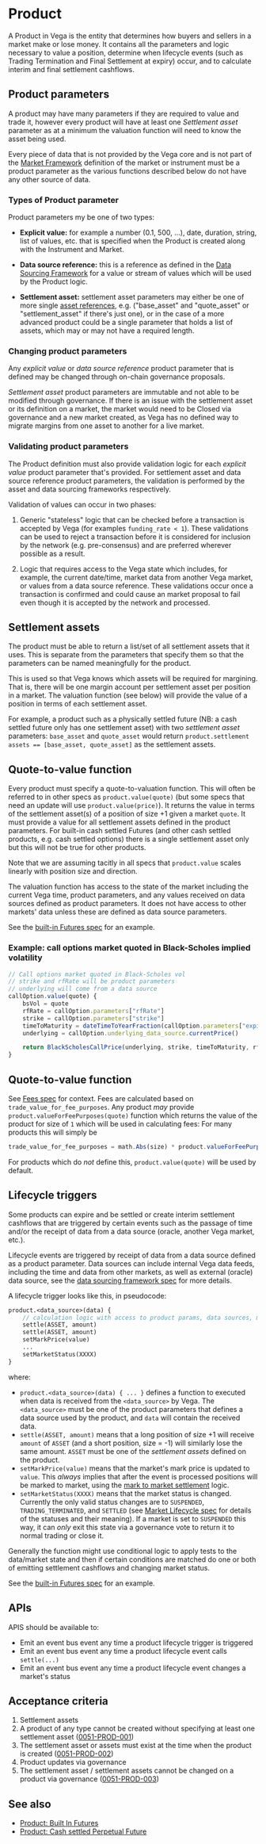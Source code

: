 # Product

A Product in Vega is the entity that determines how buyers and sellers in a market make or lose money. It contains all the parameters and logic necessary to value a position, determine when lifecycle events (such as Trading Termination and Final Settlement at expiry) occur, and to calculate interim and final settlement cashflows.

## Product parameters

A product may have many parameters if they are required to value and trade it, however every product will have at least one *Settlement asset* parameter as at a minimum the valuation function will need to know the asset being used.

Every piece of data that is not provided by the Vega core and is not part of the [Market Framework](./0001-MKTF-market_framework.md) definition of the market or instrument must be a product parameter as the various functions described below do not have any other source of data.

### Types of Product parameter

Product parameters my be one of two types:

* **Explicit value:** for example a number (0.1, 500, ...), date, duration, string, list of values, etc. that is specified when the Product is created along with the Instrument and Market.

* **Data source reference:** this is a reference as defined in the [Data Sourcing Framework](./0045-DSRC-data_sourcing.md) for a value or stream of values which will be used by the Product logic.

* **Settlement asset:** settlement asset parameters may either be one of more single [asset references](./0040-ASSF-asset_framework.md), e.g. ("base_asset" and "quote_asset" or "settlement_asset" if there's just one), or in the case of a more advanced product could be a single parameter that holds a list of assets, which may or may not have a required length.

### Changing product parameters

Any *explicit value* or *data source reference* product parameter that is defined may be changed through on-chain governance proposals.

*Settlement asset* product parameters are immutable and not able to be modified through governance. If there is an issue with the settlement asset or its definition on a market, the market would need to be Closed via governance and a new market created, as Vega has no defined way to migrate margins from one asset to another for a live market.

### Validating product parameters

The Product definition must also provide validation logic for each *explicit value* product parameter that's provided. For settlement asset and data source reference product parameters, the validation is performed by the asset and data sourcing frameworks respectively.

Validation of values can occur in two phases:

1. Generic "stateless" logic that can be checked before a transaction is accepted by Vega (for examples `funding_rate < 1`). These validations can be used to reject a transaction before it is considered for inclusion by the network (e.g. pre-consensus) and are preferred wherever possible as a result.

1. Logic that requires access to the Vega state which includes, for example, the current date/time, market data from another Vega market, or values from a data source reference. These validations occur once a transaction is confirmed and could cause an market proposal to fail even though it is accepted by the network and processed.

## Settlement assets

The product must be able to return a list/set of all settlement assets that it uses. This is separate from the parameters that specify them so that the parameters can be named meaningfully for the product.

This is used so that Vega knows which assets will be required for margining. That is, there will be one margin account per settlement asset per position in a market. The valuation function (see below) will provide the value of a position in terms of each settlement asset.

For example, a product such as a physically settled future (NB: a cash settled future only has one settlement asset) with two *settlement asset* parameters: `base_asset` and `quote_asset` would return `product.settlement assets == [base_asset, quote_asset]` as the settlement assets.

## Quote-to-value function

Every product must specify a quote-to-valuation function. This will often be referred to in other specs as `product.value(quote)` (but some specs that need an update will use `product.value(price)`). It returns the value in terms of the settlement asset(s) of a position of size +1 given a market `quote`. It must provide a value for all settlement assets defined in the product parameters. For built-in cash settled Futures (and other cash settled products, e.g. cash settled options) there is a single settlement asset only but this will not be true for other products.

Note that we are assuming tacitly in all specs that `product.value` scales linearly with position size and direction.

The valuation function has access to the state of the market including the current Vega time, product parameters, and any values received on data sources defined as product parameters. It does not have access to other markets' data unless these are defined as data source parameters.

See the [built-in Futures spec](./0016-PFUT-product_builtin_future.md) for an example.

### Example: call options market quoted in Black-Scholes implied volatility

```javascript
// Call options market quoted in Black-Scholes vol
// strike and rfRate will be product parameters
// underlying will come from a data source
callOption.value(quote) {
	bsVol = quote
	rfRate = callOption.parameters["rfRate"]
	strike = callOption.parameters["strike"]
	timeToMaturity = dateTimeToYearFraction(callOption.parameters["expiryTime"] - vegaTime)
	underlying = callOption.underlying_data_source.currentPrice()

	return BlackScholesCallPrice(underlying, strike, timeToMaturity, rfRate, bsVol)
}
```

## Quote-to-value function

See [Fees spec](./0029-FEES-fees.md) for context. Fees are calculated based on `trade_value_for_fee_purposes`. Any product *may* provide `product.valueForFeePurposes(quote)` function which returns the value of the product for size of `1` which will be used in calculating fees:
For many products this will simply be

```javascript
trade_value_for_fee_purposes = math.Abs(size) * product.valueForFeePurposes(quote)
```

For products which do *not* define this, `product.value(quote)` will be used by default.

## Lifecycle triggers

Some products can expire and be settled or create interim settlement cashflows that are triggered by certain events such as the passage of time and/or the receipt of data from a data source (oracle, another Vega market, etc.).

Lifecycle events are triggered by receipt of data from a data source defined as a product parameter. Data sources can include internal Vega data feeds, including the time and data from other markets, as well as external (oracle) data source, see the [data sourcing framework spec](./0045-DSRC-data_sourcing.md) for more details.

A lifecycle trigger looks like this, in pseudocode:

```proto
product.<data_source>(data) {
	// calculation logic with access to product params, data sources, market state
	settle(ASSET, amount)
	settle(ASSET, amount)
	setMarkPrice(value)
	...
	setMarketStatus(XXXX)
}
```

where:

- `product.<data_source>(data) { ... }` defines a function to executed when data is received from the `<data_source>` by Vega. The `<data_source>` must be one of the product parameters that defines a data source used by the product, and `data` will contain the received data.
- `settle(ASSET, amount)` means that a long position of size +1 will receive `amount` of `ASSET` (and a short position, size = -1) will similarly lose the same amount. `ASSET` must be one of the *settlement assets* defined on the product.
- `setMarkPrice(value)` means that the market's mark price is updated to `value`. This _always_ implies that after the event is processed positions will be marked to market, using the [mark to market settlement](../protocol/0003-MTMK-mark_to_market_settlement.md) logic.
- `setMarketStatus(XXXX)` means that the market status is changed. Currently the only valid status changes are to `SUSPENDED`, `TRADING_TERMINATED`, and `SETTLED` (see [Market Lifecycle spec](./0043-MKTL-market_lifecycle.md) for details of the statuses and their meaning). If a market is set to `SUSPENDED` this way, it can *only* exit this state via a governance vote to return it to normal trading or close it.

Generally the function might use conditional logic to apply tests to the data/market state and then if certain conditions are matched do one or both of emitting settlement cashflows and changing market status.

See the [built-in Futures spec](../protocol/0016-PFUT-product_builtin_future.md) for an example.

## APIs

APIS should be available to:
- Emit an event bus event any time a product lifecycle trigger is triggered
- Emit an event bus event any time a product lifecycle event calls `settle(...)`
- Emit an event bus event any time a product lifecycle event changes a market's status

## Acceptance criteria

1. Settlement assets
  1. A product of any type cannot be created without specifying at least one settlement asset (<a name="0051-PROD-001" href="#0051-PROD-001">0051-PROD-001</a>)
  2. The settlement asset or assets must exist at the time when the product is created (<a name="0051-PROD-002" href="#0051-PROD-002">0051-PROD-002</a>)
2. Product updates via governance
  1. The settlement asset / settlement assets cannot be changed on a product via governance  (<a name="0051-PROD-003" href="#0051-PROD-003">0051-PROD-003</a>)

## See also
- [Product: Built In Futures](./016-PFUT-product_builtin_future.md)
- [Product: Cash settled Perpetual Future](./0053-PERP-product_builtin_perpetual_future.md)
